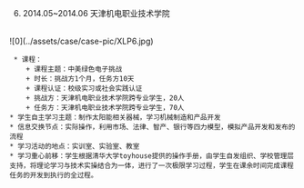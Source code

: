   6. 2014.05~2014.06 天津机电职业技术学院
  <br>
![0](../assets/case/case-pic/XLP6.jpg)

     * 课程：
        + 课程主题：中美绿色电子挑战
        + 时长：挑战方1个月，任务方10天
        + 课程认证：校级实习或社会实践认证
        + 挑战方：天津机电职业技术学院跨专业学生，20人
        + 任务方：天津机电职业技术学院跨专业学生，70人
    * 学生自主学习主题：制作太阳能相关器械，学习机械制造和产品开发
    * 信息交换节点：实际操作，利用市场、法律、智产、银行等四力模型，模拟产品开发和发布的流程
    * 学习活动的地点：实训室、实验室、教室
    * 学习重心前移：学生根据清华大学toyhouse提供的操作手册，由学生自发组织、学校管理层支持，将理论学习与技术实操结合为一体，进行了一次极限学习过程，学生在课余时间完成课程任务的开发到执行的全过程。
